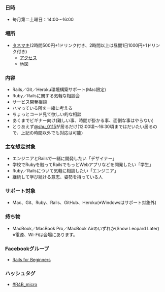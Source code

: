 ### 日時

* 毎月第二土曜日：14:00〜16:00

### 場所

* [タネマキ](http://tane-maki.net/)(2時間500円+1ドリンク付き、2時間以上は昼間1日1000円+1ドリンク付き)
  * [アクセス](http://tane-maki.net/access/)
  * [地図](https://maps.google.co.jp/maps?q=%E3%82%BF%E3%83%8D%E3%83%9E%E3%82%AD&ie=UTF-8&ei=Qdx4UP6hN4vFmQXFlICoAg&ved=0CAsQ_AUoAg)

### 内容

  * Rails／Git／Heroku環境構築サポート(Mac限定)
  * Ruby／Railsに関する気軽な相談会
  * サービス開発相談
  * ハマっている所を一緒に考える
  * ちょっとコード見て欲しい的な相談
  * あくまでビギナー向け(難しい事、時間が掛かる事、面倒な事はやらない)
  * とりあえず[@shu_0115](https://twitter.com/shu_0115)が居るだけ(12:00頃〜16:30頃まではだいたい居るので、上記の時間以外でも対応は可能)

### 主な想定対象

* エンジニアとRailsで一緒に開発したい「デザイナー」
* 学校でRubyを触ってRailsでもっとWebアプリなどを開発したい「学生」
* Ruby／Railsについて気軽に相談したい「エンジニア」
* 継続して学び続ける意志、姿勢を持っている人

### サポート対象

* Mac、Git、Ruby、Rails、GitHub、Heroku(※Windowsはサポート対象外)

### 持ち物

* MacBook／MacBook Pro／MacBook Airのいずれか(Snow Leopard Later)  
  ※電源、Wi-Fiは会場にあります。

### Facebookグループ

* [Rails for Beginners](https://www.facebook.com/groups/rails4beginners/)

### ハッシュタグ

* [#R4B_micro](https://twitter.com/search/realtime?q=%23R4B_micro&src=typd)
